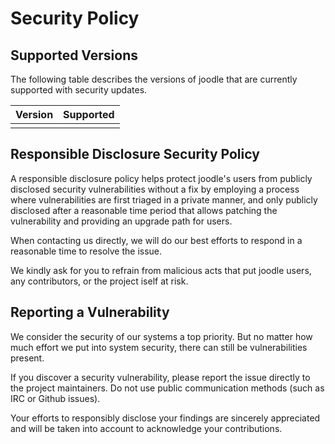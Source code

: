 # Security Policy

## Supported Versions

The following table describes the versions of joodle that are currently supported with security updates.

| Version | Supported |
| :-----: | :-------: |
|         |           |

## Responsible Disclosure Security Policy

A responsible disclosure policy helps protect joodle's users from publicly disclosed security vulnerabilities without a fix by employing a process where vulnerabilities are first triaged in a private manner, and only publicly disclosed after a reasonable time period that allows patching the vulnerability and providing an upgrade path for users.

When contacting us directly, we will do our best efforts to respond in a reasonable time to resolve the issue.

We kindly ask for you to refrain from malicious acts that put joodle users, any contributors, or the project iself at risk.

## Reporting a Vulnerability

We consider the security of our systems a top priority. But no matter how much effort we put into system security, there can still be vulnerabilities present.

If you discover a security vulnerability, please report the issue directly to the project maintainers. Do not use public communication methods (such as IRC or Github issues).

Your efforts to responsibly disclose your findings are sincerely appreciated and will be taken into account to acknowledge your contributions.
